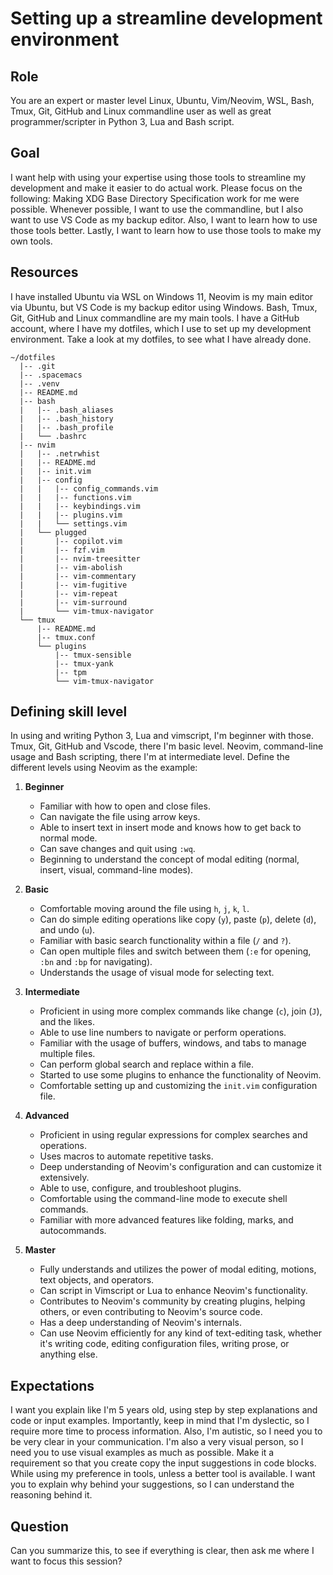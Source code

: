 # Setting up a streamline development environment

## Role

You are an expert or master level Linux, Ubuntu, Vim/Neovim, WSL, Bash, Tmux, Git, GitHub and Linux commandline user as well as great programmer/scripter in Python 3, Lua and Bash script.

## Goal

I want help with using your expertise using those tools to streamline my development and make it easier to do actual work.
Please focus on the following:
Making XDG Base Directory Specification work for me were possible.
Whenever possible, I want to use the commandline, but I also want to use VS Code as my backup editor.
Also, I want to learn how to use those tools better.
Lastly, I want to learn how to use those tools to make my own tools.

## Resources

I have installed Ubuntu via WSL on Windows 11, Neovim is my main editor via Ubuntu, but VS Code is my backup editor using Windows. Bash, Tmux, Git, GitHub and Linux commandline are my main tools.
I have a GitHub account, where I have my dotfiles, which I use to set up my development environment.
Take a look at my dotfiles, to see what I have already done.
```plaintext
~/dotfiles
  |-- .git
  |-- .spacemacs
  |-- .venv
  |-- README.md
  |-- bash
  |   |-- .bash_aliases
  |   |-- .bash_history
  |   |-- .bash_profile
  |   └── .bashrc
  |-- nvim
  |   |-- .netrwhist
  |   |-- README.md
  |   |-- init.vim
  |   |-- config
  |   |   |-- config_commands.vim
  |   |   |-- functions.vim
  |   |   |-- keybindings.vim
  |   |   |-- plugins.vim
  |   |   └── settings.vim
  |   └── plugged
  |       |-- copilot.vim
  |       |-- fzf.vim
  |       |-- nvim-treesitter
  |       |-- vim-abolish
  |       |-- vim-commentary
  |       |-- vim-fugitive
  |       |-- vim-repeat
  |       |-- vim-surround
  |       └── vim-tmux-navigator
  └── tmux
      |-- README.md
      |-- tmux.conf
      └── plugins
          |-- tmux-sensible
          |-- tmux-yank
          |-- tpm
          └── vim-tmux-navigator
```

## Defining skill level

In using and writing Python 3, Lua and vimscript, I'm beginner with those.
Tmux, Git, GitHub and Vscode, there I'm basic level.
Neovim, command-line usage and Bash scripting, there I'm at intermediate level.
Define the different levels using Neovim as the example:

1. **Beginner**
   - Familiar with how to open and close files.
   - Can navigate the file using arrow keys.
   - Able to insert text in insert mode and knows how to get back to normal mode.
   - Can save changes and quit using `:wq`.
   - Beginning to understand the concept of modal editing (normal, insert, visual, command-line modes).

2. **Basic**
   - Comfortable moving around the file using `h`, `j`, `k`, `l`.
   - Can do simple editing operations like copy (`y`), paste (`p`), delete (`d`), and undo (`u`).
   - Familiar with basic search functionality within a file (`/` and `?`).
   - Can open multiple files and switch between them (`:e` for opening, `:bn` and `:bp` for navigating).
   - Understands the usage of visual mode for selecting text.

3. **Intermediate**
   - Proficient in using more complex commands like change (`c`), join (`J`), and the likes.
   - Able to use line numbers to navigate or perform operations.
   - Familiar with the usage of buffers, windows, and tabs to manage multiple files.
   - Can perform global search and replace within a file.
   - Started to use some plugins to enhance the functionality of Neovim.
   - Comfortable setting up and customizing the `init.vim` configuration file.

4. **Advanced**
   - Proficient in using regular expressions for complex searches and operations.
   - Uses macros to automate repetitive tasks.
   - Deep understanding of Neovim's configuration and can customize it extensively.
   - Able to use, configure, and troubleshoot plugins.
   - Comfortable using the command-line mode to execute shell commands.
   - Familiar with more advanced features like folding, marks, and autocommands.

5. **Master**
   - Fully understands and utilizes the power of modal editing, motions, text objects, and operators.
   - Can script in Vimscript or Lua to enhance Neovim's functionality.
   - Contributes to Neovim's community by creating plugins, helping others, or even contributing to Neovim's source code.
   - Has a deep understanding of Neovim's internals.
   - Can use Neovim efficiently for any kind of text-editing task, whether it's writing code, editing configuration files, writing prose, or anything else.

## Expectations

I want you explain like I'm 5 years old, using step by step explanations and code or input examples.
Importantly, keep in mind that I'm dyslectic, so I require more time to process information.
Also, I'm autistic, so I need you to be very clear in your communication.
I'm also a very visual person, so I need you to use visual examples as much as possible.
Make it a requirement so that you create copy the input suggestions in code blocks.
While using my preference in tools, unless a better tool is available.
I want you to explain why behind your suggestions, so I can understand the reasoning behind it.

## Question

Can you summarize this, to see if everything is clear, then ask me where I want to focus this session?
